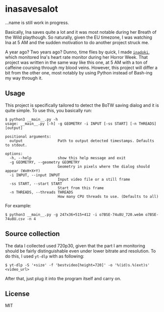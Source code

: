 # inasavesalot

...name is still work in progress.

Basically, Ina saves quite a lot and it was most notable during her Breath of the Wild playthough. So naturally, given the EU timezone, I was watching Ina at 5 AM and the sudden motivation to do another project struck me.

A year ago? Two years ago? Dunno, time flies by quick, I made [`inadoki`](https://github.com/vignedev/inadoki), which monitored Ina's heart rate monitor during her Horror Week. That project was written in the same way like this one, at 5 AM with a ton of caffeine coursing through my blood veins. However, this project will differ a bit from the other one, most notably by using Python instead of Bash-ing my way through it.

## Usage

This project is specifically tailored to detect the BoTW saving dialog and it is quite simple. To use this, you basically run:

```console
$ python3 __main__.py -h
usage: __main__.py [-h] -g GEOMETRY -i INPUT [-ss START] [-n THREADS] [output]

positional arguments:
  output                Path to output detected timestamps. Defaults to stdout.

options:
  -h, --help            show this help message and exit
  -g GEOMETRY, --geometry GEOMETRY
                        Geometry in pixels where the dialog should appear (WxH+X+Y)
  -i INPUT, --input INPUT
                        Input video file or a still frame
  -ss START, --start START
                        Start from this frame
  -n THREADS, --threads THREADS
                        How many CPU threads to use. (Defaults to all)
```

For example:
```console
$ python3 __main__.py -g 247x36+515+412 -i o7BSE-74u8U_720.webm o7BSE-74u8U.csv -n 4
```

## Source collection

The data I collected used 720p30, given that the part I am monitoring should be fairly distinguishable even under lower bitrate and resolution. To do this, I used `yt-dlp` with as following:

```console
$ yt-dlp -S '+size' -f 'bestvideo[height=720]' -o '%(id)s.%(ext)s' <video_url>
```

After that, just plug it into the program itself and carry on.

## License

MIT